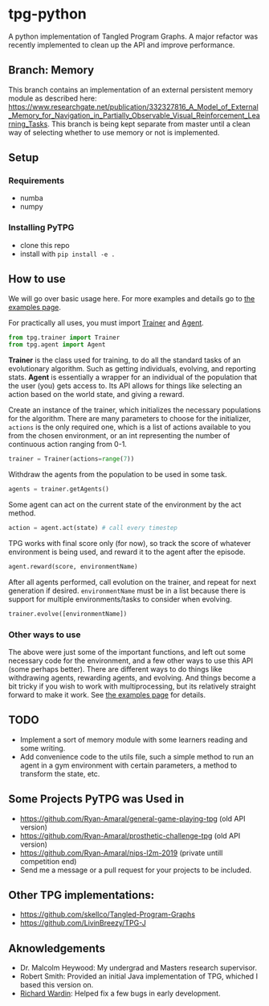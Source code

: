 # tpg-python
A python implementation of Tangled Program Graphs. A major refactor was recently implemented to clean up the API and improve performance.

## Branch: Memory
This branch contains an implementation of an external persistent memory module as
described here: https://www.researchgate.net/publication/332327816_A_Model_of_External_Memory_for_Navigation_in_Partially_Observable_Visual_Reinforcement_Learning_Tasks. This branch is being kept separate from master until a clean way
of selecting whether to use memory or not is implemented.

## Setup

### Requirements
- numba
- numpy

### Installing PyTPG
- clone this repo
- install with `pip install -e .`

## How to use
We will go over basic usage here. For more examples and details go to [the examples page](./tpg_examples.ipynb).

For practically all uses, you must import [Trainer](./tpg/trainer.py) and [Agent](./tpg/agent.py).

```python
from tpg.trainer import Trainer
from tpg.agent import Agent
```

**Trainer** is the class used for training, to do all the standard tasks of an evolutionary algorithm. Such as getting individuals, evolving, and reporting stats. **Agent** is essentially a wrapper for an individual of the population that the user (you) gets access to. Its API allows for things like selecting an action based on the world state, and giving a reward.

Create an instance of the trainer, which initializes the necessary populations for the algorithm. There are many parameters to choose for the initializer, `actions` is the only required one, which is a list of actions available to you from the chosen environment, or an int representing the number of continuous action ranging from
0-1.

```python
trainer = Trainer(actions=range(7))
```

Withdraw the agents from the population to be used in some task.

```python
agents = trainer.getAgents()
```

Some agent can act on the current state of the environment by the act method.

```python
action = agent.act(state) # call every timestep
```

TPG works with final score only (for now), so track the score of whatever environment is being used, and reward it to the agent after the episode.

```python
agent.reward(score, environmentName)
```

After all agents performed, call evolution on the trainer, and repeat for next generation if desired. `environmentName` must be in a list because there is support for multiple environments/tasks to consider when evolving.

```python
trainer.evolve([environmentName])
```

### Other ways to use
The above were just some of the important functions, and left out some necessary code for the environment, and a few other ways to use this API (some perhaps better). There are different ways to do things like withdrawing agents, rewarding agents, and evolving. And things become a bit tricky if you wish to work with multiprocessing, but its relatively straight forward to make it work. See [the examples page](./tpg_examples.ipynb) for details.

## TODO
- Implement a sort of memory module with some learners reading and some writing.
- Add convenience code to the utils file, such a simple method to run an agent in a gym environment with certain parameters, a method to transform the state, etc.

## Some Projects PyTPG was Used in
- https://github.com/Ryan-Amaral/general-game-playing-tpg (old API version)
- https://github.com/Ryan-Amaral/prosthetic-challenge-tpg (old API version)
- https://github.com/Ryan-Amaral/nips-l2m-2019 (private untill competition end)
- Send me a message or a pull request for your projects to be included.

## Other TPG implementations:
- https://github.com/skellco/Tangled-Program-Graphs
- https://github.com/LivinBreezy/TPG-J

## Aknowledgements
- Dr. Malcolm Heywood: My undergrad and Masters research supervisor.
- Robert Smith: Provided an initial Java implementation of TPG, whiched I based this version on.
- [Richard Wardin](https://github.com/Shalmezad): Helped fix a few bugs in early development.
